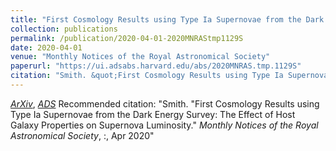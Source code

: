 ```yaml
---
title: "First Cosmology Results using Type Ia Supernovae from the Dark Energy Survey: The Effect of Host Galaxy Properties on Supernova Luminosity"
collection: publications
permalink: /publication/2020-04-01-2020MNRAStmp1129S
date: 2020-04-01
venue: "Monthly Notices of the Royal Astronomical Society"
paperurl: "https://ui.adsabs.harvard.edu/abs/2020MNRAS.tmp.1129S"
citation: "Smith. &quot;First Cosmology Results using Type Ia Supernovae from the Dark Energy Survey: The Effect of Host Galaxy Properties on Supernova Luminosity.&quot; <i>Monthly Notices of the Royal Astronomical Society</i>, :, Apr 2020"
---
```


[*ArXiv*](https://arxiv.org/abs/2001.11294), [*ADS*](https://ui.adsabs.harvard.edu/abs/2020MNRAS.tmp.1129S)
Recommended citation: "Smith. &quot;First Cosmology Results using Type Ia Supernovae from the Dark Energy Survey: The Effect of Host Galaxy Properties on Supernova Luminosity.&quot; <i>Monthly Notices of the Royal Astronomical Society</i>, :, Apr 2020"
